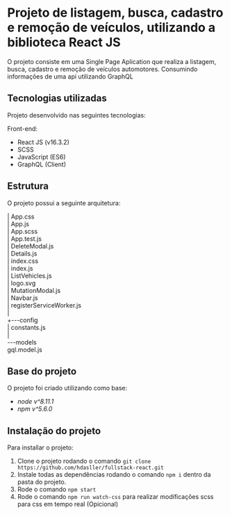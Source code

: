 #  Projeto de listagem, busca, cadastro e remoção de veículos, utilizando a biblioteca React JS

O projeto consiste em uma Single Page Aplication que realiza a listagem, busca, cadastro e remoção de veículos automotores. Consumindo informações de uma api utilizando GraphQL

## Tecnologias utilizadas

Projeto desenvolvido nas seguintes tecnologias:

Front-end:
- React JS (v16.3.2)
- SCSS
- JavaScript (ES6)
- GraphQL (Client)

## Estrutura

O projeto possui a seguinte arquitetura:

|   App.css <br />
|   App.js <br />
|   App.scss <br />
|   App.test.js <br />
|   DeleteModal.js <br />
|   Details.js <br />
|   index.css <br />
|   index.js <br />
|   ListVehicles.js <br />
|   logo.svg <br />
|   MutationModal.js <br />
|   Navbar.js <br />
|   registerServiceWorker.js <br />
| <br /> 
+---config <br />
|       constants.js <br />
| <br />
\---models <br />
        gql.model.js <br />
        
## Base do projeto

O projeto foi criado utilizando como base:

- *node v^8.11.1*
- *npm v^5.6.0*

## Instalação do projeto

Para installar o projeto:
1. Clone o projeto rodando o comando `git clone https://github.com/hdasller/fullstack-react.git`
2. Instale todas as dependências rodando o comando `npm i` dentro da pasta do projeto.
3. Rode o comando `npm start`
4. Rode o comando `npm run watch-css` para realizar modificações scss para css em tempo real (Opicional)
